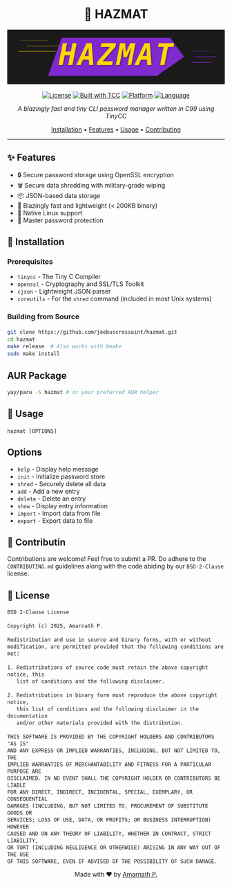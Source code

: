 <div align="center">

# 🔐 HAZMAT

<img src="https://raw.githubusercontent.com/jeebuscrossaint/hazmat/master/hazmat-banner.svg" alt="HAZMAT Banner" width="600"/>

[![License](https://img.shields.io/badge/license-BSD--2--Clause-blue.svg)](LICENSE)
[![Built with TCC](https://img.shields.io/badge/built%20with-TinyCC-orange.svg)](https://bellard.org/tcc/)
[![Platform](https://img.shields.io/badge/platform-Linux-lightgrey.svg)]()
[![Language](https://img.shields.io/badge/language-C99-green.svg)]()

*A blazingly fast and tiny CLI password manager written in C99 using TinyCC*

[Installation](#installation) • [Features](#features) • [Usage](#usage) • [Contributing](#contributing)

</div>

---

## ✨ Features

- 🔒 Secure password storage using OpenSSL encryption
- 🗑️ Secure data shredding with military-grade wiping
- 📦 JSON-based data storage
- 🚀 Blazingly fast and lightweight (< 200KB binary)
- 🐧 Native Linux support
- 🔑 Master password protection

## 🚀 Installation

### Prerequisites

- `tinycc` - The Tiny C Compiler
- `openssl` - Cryptography and SSL/TLS Toolkit
- `cjson` - Lightweight JSON parser
- `coreutils` - For the `shred` command (included in most Unix systems)

### Building from Source

```bash
git clone https://github.com/jeebuscrossaint/hazmat.git
cd hazmat
make release  # Also works with bmake
sudo make install
```

## AUR Package
```bash
yay/paru -S hazmat # or your preferred AUR helper
```

## 🔧 Usage
```hazmat [OPTIONS]```

## Options
- `help` - Display help message
- `init` - Initialize password store
- `shred` - Securely delete all data
- `add` - Add a new entry
- `delete` - Delete an entry
- `show` - Display entry information
- `import` - Import data from file
- `export` - Export data to file

## 🤝 Contributin
Contributions are welcome! Feel free to submit a PR. 
Do adhere to the `CONTRIBUTING.md` guidelines along with the code abiding by our `BSD-2-Clause` license.

## 📜 License
```
BSD 2-Clause License

Copyright (c) 2025, Amarnath P.

Redistribution and use in source and binary forms, with or without
modification, are permitted provided that the following conditions are met:

1. Redistributions of source code must retain the above copyright notice, this
   list of conditions and the following disclaimer.

2. Redistributions in binary form must reproduce the above copyright notice,
   this list of conditions and the following disclaimer in the documentation
   and/or other materials provided with the distribution.

THIS SOFTWARE IS PROVIDED BY THE COPYRIGHT HOLDERS AND CONTRIBUTORS "AS IS"
AND ANY EXPRESS OR IMPLIED WARRANTIES, INCLUDING, BUT NOT LIMITED TO, THE
IMPLIED WARRANTIES OF MERCHANTABILITY AND FITNESS FOR A PARTICULAR PURPOSE ARE
DISCLAIMED. IN NO EVENT SHALL THE COPYRIGHT HOLDER OR CONTRIBUTORS BE LIABLE
FOR ANY DIRECT, INDIRECT, INCIDENTAL, SPECIAL, EXEMPLARY, OR CONSEQUENTIAL
DAMAGES (INCLUDING, BUT NOT LIMITED TO, PROCUREMENT OF SUBSTITUTE GOODS OR
SERVICES; LOSS OF USE, DATA, OR PROFITS; OR BUSINESS INTERRUPTION) HOWEVER
CAUSED AND ON ANY THEORY OF LIABILITY, WHETHER IN CONTRACT, STRICT LIABILITY,
OR TORT (INCLUDING NEGLIGENCE OR OTHERWISE) ARISING IN ANY WAY OUT OF THE USE
OF THIS SOFTWARE, EVEN IF ADVISED OF THE POSSIBILITY OF SUCH DAMAGE.
```

<div align="center"> Made with ❤️ by <a href="https://github.com/jeebuscrossaint">Amarnath P.</a> </div>